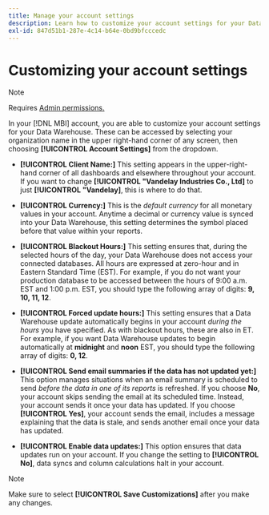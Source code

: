 ```yaml
---
title: Manage your account settings
description: Learn how to customize your account settings for your Data Warehouse.
exl-id: 847d51b1-287e-4c14-b64e-0bd9bfcccedc
---
```

# Customizing your account settings

>[!NOTE]
>
>Requires [Admin permissions.](../../administrator/user-management/user-management.md)

In your [!DNL MBI] account, you are able to customize your account settings for your Data Warehouse. These can be accessed by selecting your organization name in the upper right-hand corner of any screen, then choosing **[!UICONTROL Account Settings]** from the dropdown.

* **[!UICONTROL Client Name:]** This setting appears in the upper-right-hand corner of all dashboards and elsewhere throughout your account. If you want to change **[!UICONTROL "Vandelay Industries Co., Ltd]** to just **[!UICONTROL "Vandelay]**, this is where to do that.

* **[!UICONTROL Currency:]** This is the *default currency* for all monetary values in your account. Anytime a decimal or currency value is synced into your Data Warehouse, this setting determines the symbol placed before that value within your reports.

* **[!UICONTROL Blackout Hours:]** This setting ensures that, during the selected hours of the day, your Data Warehouse does not access your connected databases. All hours are expressed at zero-hour and in Eastern Standard Time (EST). For example, if you do not want your production database to be accessed between the hours of 9:00 a.m. EST and 1:00 p.m. EST, you should type the following array of digits: **9, 10, 11, 12**.

* **[!UICONTROL Forced update hours:]** This setting ensures that a Data Warehouse update automatically begins in your account *during the hours* you have specified. As with blackout hours, these are also in ET. For example, if you want Data Warehouse updates to begin automatically at **midnight** and **noon** EST, you should type the following array of digits: **0, 12**.

* **[!UICONTROL Send email summaries if the data has not updated yet:]** This option manages situations when an email summary is scheduled to send *before the data in one of its reports* is refreshed. If you choose **No**, your account skips sending the email at its scheduled time. Instead, your account sends it once your data has updated. If you choose **[!UICONTROL Yes]**, your account sends the email, includes a message explaining that the data is stale, and sends another email once your data has updated.

* **[!UICONTROL Enable data updates:]** This option ensures that data updates run on your account. If you change the setting to **[!UICONTROL No]**, data syncs and column calculations halt in your account.

>[!NOTE]
>
>Make sure to select **[!UICONTROL Save Customizations]** after you make any changes.
